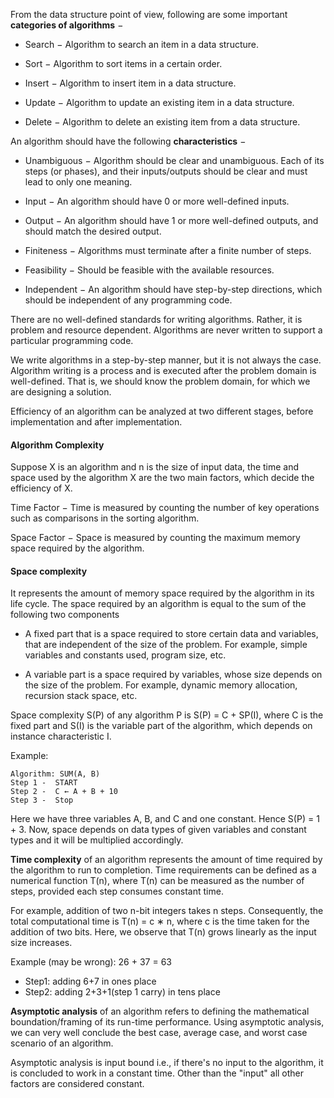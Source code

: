 From the data structure point of view, following are some important **categories of algorithms** −

- Search − Algorithm to search an item in a data structure.

- Sort − Algorithm to sort items in a certain order.

- Insert − Algorithm to insert item in a data structure.

- Update − Algorithm to update an existing item in a data structure.

- Delete − Algorithm to delete an existing item from a data structure.


An algorithm should have the following **characteristics** −

- Unambiguous − Algorithm should be clear and unambiguous. Each of its steps (or phases), and their inputs/outputs should be clear and must lead to only one meaning.

- Input − An algorithm should have 0 or more well-defined inputs.

- Output − An algorithm should have 1 or more well-defined outputs, and should match the desired output.

- Finiteness − Algorithms must terminate after a finite number of steps.

- Feasibility − Should be feasible with the available resources.

- Independent − An algorithm should have step-by-step directions, which should be independent of any programming code.


There are no well-defined standards for writing algorithms. Rather, it is problem and resource dependent. Algorithms are never written to support a particular programming code.

We write algorithms in a step-by-step manner, but it is not always the case. Algorithm writing is a process and is executed after the problem domain is well-defined. That is, we should know the problem domain, for which we are designing a solution.

Efficiency of an algorithm can be analyzed at two different stages, before implementation and after implementation. 

#### Algorithm Complexity
Suppose X is an algorithm and n is the size of input data, the time and space used by the algorithm X are the two main factors, which decide the efficiency of X.

Time Factor − Time is measured by counting the number of key operations such as comparisons in the sorting algorithm.

Space Factor − Space is measured by counting the maximum memory space required by the algorithm.

#### Space complexity
It represents the amount of memory space required by the algorithm in its life cycle. The space required by an algorithm is equal to the sum of the following two components

- A fixed part that is a space required to store certain data and variables, that are independent of the size of the problem. For example, simple variables and constants used, program size, etc.

- A variable part is a space required by variables, whose size depends on the size of the problem. For example, dynamic memory allocation, recursion stack space, etc.

Space complexity S(P) of any algorithm P is S(P) = C + SP(I), where C is the fixed part and S(I) is the variable part of the algorithm, which depends on instance characteristic I.

Example:

`Algorithm: SUM(A, B)` <br>
`Step 1 -  START` <br>
`Step 2 -  C ← A + B + 10` <br>
`Step 3 -  Stop`

Here we have three variables A, B, and C and one constant. Hence S(P) = 1 + 3. Now, space depends on data types of given variables and constant types and it will be multiplied accordingly.

**Time complexity** of an algorithm represents the amount of time required by the algorithm to run to completion. Time requirements can be defined as a numerical function T(n), where T(n) can be measured as the number of steps, provided each step consumes constant time.

For example, addition of two n-bit integers takes n steps. Consequently, the total computational time is T(n) = c ∗ n, where c is the time taken for the addition of two bits. Here, we observe that T(n) grows linearly as the input size increases.

Example (may be wrong):
26 + 37 = 63

- Step1: adding 6+7 in ones place
- Step2: adding 2+3+1(step 1 carry) in tens place

**Asymptotic analysis** of an algorithm refers to defining the mathematical boundation/framing of its run-time performance. Using asymptotic analysis, we can very well conclude the best case, average case, and worst case scenario of an algorithm.

Asymptotic analysis is input bound i.e., if there's no input to the algorithm, it is concluded to work in a constant time. Other than the "input" all other factors are considered constant.
